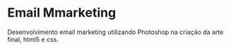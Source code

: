 # Email Mmarketing

Desenvolvimento email marketing utilizando Photoshop na criação da arte final, html5 e css.
